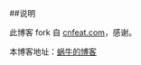 ##说明

此博客 fork 自 [cnfeat.com](https://github.com/cnfeat/blog.io)，感谢。


本博客地址：[蜗牛的博客](http://showhilllee.github.io/)



